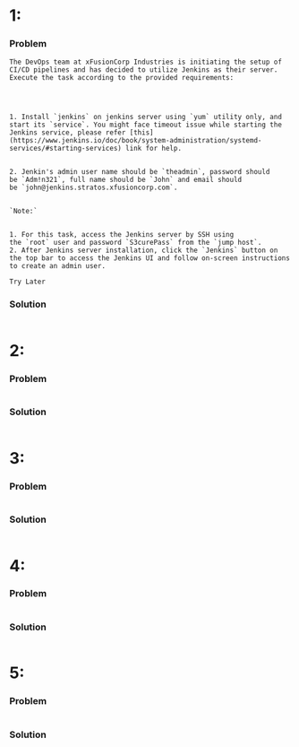 # 1: 
### Problem
```text
The DevOps team at xFusionCorp Industries is initiating the setup of CI/CD pipelines and has decided to utilize Jenkins as their server. Execute the task according to the provided requirements:  
  

  

1. Install `jenkins` on jenkins server using `yum` utility only, and start its `service`. You might face timeout issue while starting the Jenkins service, please refer [this](https://www.jenkins.io/doc/book/system-administration/systemd-services/#starting-services) link for help.  
  

2. Jenkin's admin user name should be `theadmin`, password should be `Adm!n321`, full name should be `John` and email should be `john@jenkins.stratos.xfusioncorp.com`.  
  

`Note:`  
  
  
1. For this task, access the Jenkins server by SSH using the `root` user and password `S3curePass` from the `jump host`.  
2. After Jenkins server installation, click the `Jenkins` button on the top bar to access the Jenkins UI and follow on-screen instructions to create an admin user.

Try Later
```

### Solution
```bash

```



# 2: 
### Problem
```text

```

### Solution
```bash

```



# 3: 
### Problem
```text

```

### Solution
```bash

```



# 4: 
### Problem
```text

```

### Solution
```bash

```



# 5: 
### Problem
```text

```

### Solution
```bash

```
